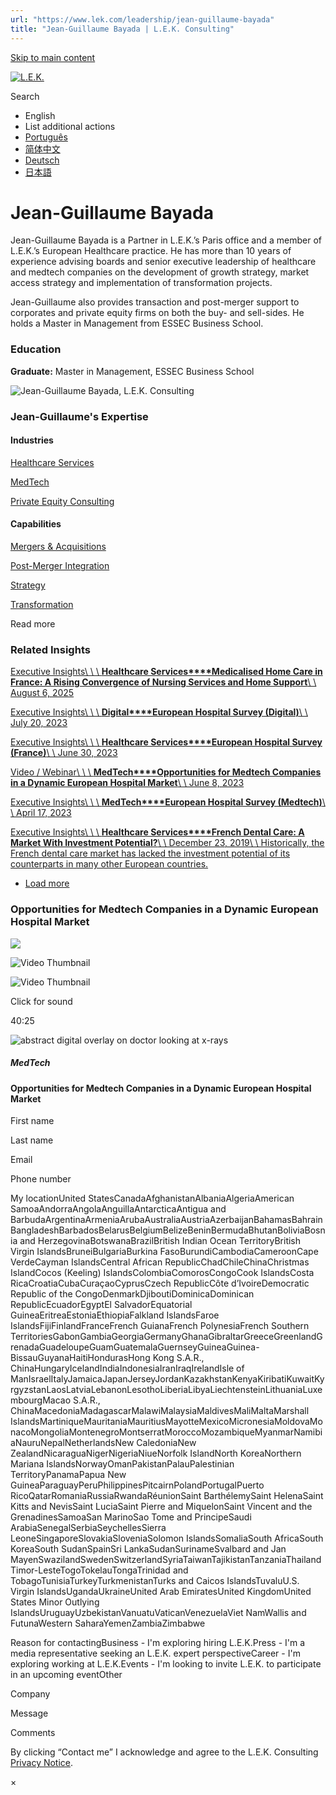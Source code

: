 ```yaml
---
url: "https://www.lek.com/leadership/jean-guillaume-bayada"
title: "Jean-Guillaume Bayada | L.E.K. Consulting"
---
```


[Skip to main content](https://www.lek.com/leadership/jean-guillaume-bayada#main-content)

[![L.E.K.](https://www.lek.com/themes/lek/images/new-logo.svg)](https://www.lek.com/ "L.E.K.")

Search

- English
- List additional actions
- [Português](https://www.lek.com/pt-br/lek-brazil)
- [简体中文](https://www.lek.com/zh-hant/lek-china)
- [Deutsch](https://www.lek.com/de/lek-germany)
- [日本語](https://www.lek.com/ja/lek-japan)

# Jean-Guillaume Bayada

Jean-Guillaume Bayada is a Partner in L.E.K.’s Paris office and a member of L.E.K.’s European Healthcare practice. He has more than 10 years of experience advising boards and senior executive leadership of healthcare and medtech companies on the development of growth strategy, market access strategy and implementation of transformation projects.

Jean-Guillaume also provides transaction and post-merger support to corporates and private equity firms on both the buy- and sell-sides. He holds a Master in Management from ESSEC Business School.

### Education

**Graduate:** Master in Management, ESSEC Business School

![Jean-Guillaume Bayada, L.E.K. Consulting](https://www.lek.com/sites/default/files/profile-images/jean-guillaume-bayada_web-gmc.jpg)

### Jean-Guillaume's Expertise

#### Industries

[Healthcare Services](https://www.lek.com/industries/healthcare-services)

[MedTech](https://www.lek.com/industries/medtech)

[Private Equity Consulting](https://www.lek.com/industries/private-equity-pe)

#### Capabilities

[Mergers & Acquisitions](https://www.lek.com/capabilities/mergers-acquisitions)

[Post-Merger Integration](https://www.lek.com/capabilities/organizational-strategy/post-merger-integration-pmi)

[Strategy](https://www.lek.com/capabilities/strategy)

[Transformation](https://www.lek.com/capabilities/organizational-strategy/transformation)

Read more

### Related Insights

[Executive Insights\\
\\
\\
**Healthcare Services****Medicalised Home Care in France: A Rising Convergence of Nursing Services and Home Support**\\
\\
August 6, 2025](https://www.lek.com/insights/hea/eu/ei/medicalised-home-care-france-rising-convergence-nursing-services-and-home)

[Executive Insights\\
\\
\\
**Digital****European Hospital Survey (Digital)**\\
\\
July 20, 2023](https://www.lek.com/insights/hea/eu/ei/european-hospital-survey-digital)

[Executive Insights\\
\\
\\
**Healthcare Services****European Hospital Survey (France)**\\
\\
June 30, 2023](https://www.lek.com/insights/hea/eu/ei/european-hospital-survey-france)

[Video / Webinar\\
\\
\\
**MedTech****Opportunities for Medtech Companies in a Dynamic European Hospital Market**\\
\\
June 8, 2023](https://www.lek.com/insights/hea/eu/vd/opportunities-medtech-companies-dynamic-european-hospital-market)

[Executive Insights\\
\\
\\
**MedTech****European Hospital Survey (Medtech)**\\
\\
April 17, 2023](https://www.lek.com/insights/hea/eu/ei/european-hospital-survey-medtech)

[Executive Insights\\
\\
\\
**Healthcare Services****French Dental Care: A Market With Investment Potential?**\\
\\
December 23, 2019\\
\\
Historically, the French dental care market has lacked the investment potential of its counterparts in many other European countries.](https://www.lek.com/insights/ei/french-dental-care-market-investment)

- [Load more](https://www.lek.com/leadership/jean-guillaume-bayada?page=1 "Load more items")

### Opportunities for Medtech Companies in a Dynamic European Hospital Market

![](https://fast.wistia.com/embed/medias/zojvjvfrvl/swatch)

![Video Thumbnail](https://fast.wistia.com/embed/medias/zojvjvfrvl/swatch)

![Video Thumbnail](https://embed-ssl.wistia.com/deliveries/c628b717e71fe1ff3dcd2f12dc6cebc4.webp?image_crop_resized=1280x720)

Click for sound

40:25

![abstract digital overlay on doctor looking at x-rays](https://www.lek.com/sites/default/files/teaser-images/dynamic-european-hospital-teaser.png)

##### MedTech

#### Opportunities for Medtech Companies in a Dynamic European Hospital Market

First name

Last name

Email

Phone number

My locationUnited StatesCanadaAfghanistanAlbaniaAlgeriaAmerican SamoaAndorraAngolaAnguillaAntarcticaAntigua and BarbudaArgentinaArmeniaArubaAustraliaAustriaAzerbaijanBahamasBahrainBangladeshBarbadosBelarusBelgiumBelizeBeninBermudaBhutanBoliviaBosnia and HerzegovinaBotswanaBrazilBritish Indian Ocean TerritoryBritish Virgin IslandsBruneiBulgariaBurkina FasoBurundiCambodiaCameroonCape VerdeCayman IslandsCentral African RepublicChadChileChinaChristmas IslandCocos (Keeling) IslandsColombiaComorosCongoCook IslandsCosta RicaCroatiaCubaCuraçaoCyprusCzech RepublicCôte d’IvoireDemocratic Republic of the CongoDenmarkDjiboutiDominicaDominican RepublicEcuadorEgyptEl SalvadorEquatorial GuineaEritreaEstoniaEthiopiaFalkland IslandsFaroe IslandsFijiFinlandFranceFrench GuianaFrench PolynesiaFrench Southern TerritoriesGabonGambiaGeorgiaGermanyGhanaGibraltarGreeceGreenlandGrenadaGuadeloupeGuamGuatemalaGuernseyGuineaGuinea-BissauGuyanaHaitiHondurasHong Kong S.A.R., ChinaHungaryIcelandIndiaIndonesiaIranIraqIrelandIsle of ManIsraelItalyJamaicaJapanJerseyJordanKazakhstanKenyaKiribatiKuwaitKyrgyzstanLaosLatviaLebanonLesothoLiberiaLibyaLiechtensteinLithuaniaLuxembourgMacao S.A.R., ChinaMacedoniaMadagascarMalawiMalaysiaMaldivesMaliMaltaMarshall IslandsMartiniqueMauritaniaMauritiusMayotteMexicoMicronesiaMoldovaMonacoMongoliaMontenegroMontserratMoroccoMozambiqueMyanmarNamibiaNauruNepalNetherlandsNew CaledoniaNew ZealandNicaraguaNigerNigeriaNiueNorfolk IslandNorth KoreaNorthern Mariana IslandsNorwayOmanPakistanPalauPalestinian TerritoryPanamaPapua New GuineaParaguayPeruPhilippinesPitcairnPolandPortugalPuerto RicoQatarRomaniaRussiaRwandaRéunionSaint BarthélemySaint HelenaSaint Kitts and NevisSaint LuciaSaint Pierre and MiquelonSaint Vincent and the GrenadinesSamoaSan MarinoSao Tome and PrincipeSaudi ArabiaSenegalSerbiaSeychellesSierra LeoneSingaporeSlovakiaSloveniaSolomon IslandsSomaliaSouth AfricaSouth KoreaSouth SudanSpainSri LankaSudanSurinameSvalbard and Jan MayenSwazilandSwedenSwitzerlandSyriaTaiwanTajikistanTanzaniaThailandTimor-LesteTogoTokelauTongaTrinidad and TobagoTunisiaTurkeyTurkmenistanTurks and Caicos IslandsTuvaluU.S. Virgin IslandsUgandaUkraineUnited Arab EmiratesUnited KingdomUnited States Minor Outlying IslandsUruguayUzbekistanVanuatuVaticanVenezuelaViet NamWallis and FutunaWestern SaharaYemenZambiaZimbabwe

Reason for contactingBusiness - I'm exploring hiring L.E.K.Press - I'm a media representative seeking an L.E.K. expert perspectiveCareer - I'm exploring working at L.E.K.Events - I'm looking to invite L.E.K. to participate in an upcoming eventOther

Company

Message

Comments

By clicking “Contact me” I acknowledge and agree to the L.E.K. Consulting [Privacy Notice](https://www.lek.com/lek-consulting-privacy-policy).

×